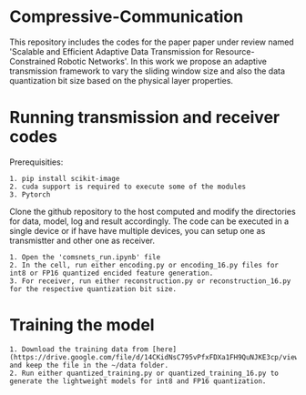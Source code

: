# Compressive-Communication
This repository includes the codes for the paper paper under review named 'Scalable and Efficient Adaptive Data Transmission for Resource-Constrained Robotic Networks'. In this work we propose an adaptive transmission framework to vary the sliding window size and also the data quantization bit size based on the physical layer properties. 

# Running transmission and receiver codes
Prerequisities:
```
1. pip install scikit-image
2. cuda support is required to execute some of the modules
3. Pytorch
```
Clone the github repository to the host computed and modify the directories for data, model, log and result accordingly. The code can be executed in a single device or if have have multiple devices, you can setup one as transmistter and other one as receiver.
```
1. Open the 'comsnets_run.ipynb' file
2. In the cell, run either encoding.py or encoding_16.py files for int8 or FP16 quantized encided feature generation.
3. For receiver, run either reconstruction.py or reconstruction_16.py for the respective quantization bit size.

```
# Training the model

```
1. Download the training data from [here](https://drive.google.com/file/d/14CKidNsC795vPfxFDXa1FH9QuNJKE3cp/view) and keep the file in the ~/data folder.
2. Run either quantized_training.py or quantized_training_16.py to generate the lightweight models for int8 and FP16 quantization.
```
